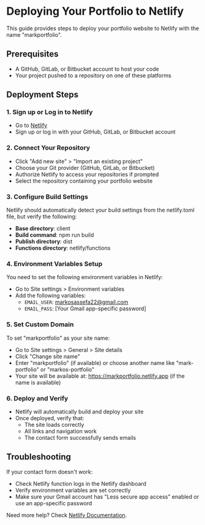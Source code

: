 # Deploying Your Portfolio to Netlify

This guide provides steps to deploy your portfolio website to Netlify with the name "markportfolio".

## Prerequisites

- A GitHub, GitLab, or Bitbucket account to host your code
- Your project pushed to a repository on one of these platforms

## Deployment Steps

### 1. Sign up or Log in to Netlify

- Go to [Netlify](https://app.netlify.com/)
- Sign up or log in with your GitHub, GitLab, or Bitbucket account

### 2. Connect Your Repository

- Click "Add new site" > "Import an existing project"
- Choose your Git provider (GitHub, GitLab, or Bitbucket)
- Authorize Netlify to access your repositories if prompted
- Select the repository containing your portfolio website

### 3. Configure Build Settings

Netlify should automatically detect your build settings from the netlify.toml file, but verify the following:

- **Base directory**: client
- **Build command**: npm run build
- **Publish directory**: dist
- **Functions directory**: netlify/functions

### 4. Environment Variables Setup

You need to set the following environment variables in Netlify:

- Go to Site settings > Environment variables
- Add the following variables:
  - `EMAIL_USER`: markosassefa22@gmail.com
  - `EMAIL_PASS`: [Your Gmail app-specific password]

### 5. Set Custom Domain

To set "markportfolio" as your site name:

- Go to Site settings > General > Site details
- Click "Change site name"
- Enter "markportfolio" (if available) or choose another name like "mark-portfolio" or "markos-portfolio"
- Your site will be available at: https://markportfolio.netlify.app (if the name is available)

### 6. Deploy and Verify

- Netlify will automatically build and deploy your site
- Once deployed, verify that:
  - The site loads correctly
  - All links and navigation work
  - The contact form successfully sends emails

## Troubleshooting

If your contact form doesn't work:
- Check Netlify function logs in the Netlify dashboard
- Verify environment variables are set correctly
- Make sure your Gmail account has "Less secure app access" enabled or use an app-specific password

Need more help? Check [Netlify Documentation](https://docs.netlify.com/).
